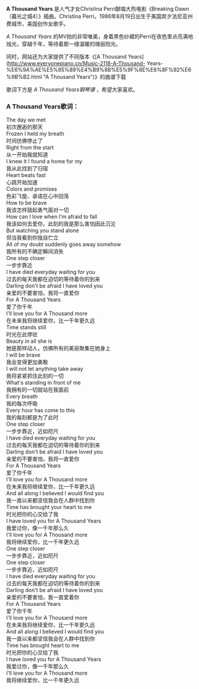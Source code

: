 

**A Thousand Years** 是人气才女Christina Perri献唱大热电影《Breaking
Dawn（暮光之城4）》插曲。Christina Perri，1986年8月19日出生于美国宾夕法尼亚州费城市，美国创作女歌手。  
  
_A Thousand Years_ 的MV拍的非常唯美，身着黑色纱裙的Perri在夜色里点亮满地烛光，穿越千年，等待着那一缕温暖的瑰丽阳光。

  
同时，网站还为大家提供了不同版本《[A Thousand
Years](http://www.everyonepiano.cn/Music-2118-A-Thousand-
Years-%E6%9A%AE%E5%85%89%E4%B9%8B%E5%9F%8E%E6%8F%92%E6%9B%B2.html "A Thousand
Years")》的曲谱下载

  
歌词下方是 _A Thousand Years钢琴谱_ ，希望大家喜欢。

### A Thousand Years歌词：

The day we met  
初次邂逅的那天  
Frozen I held my breath  
时间彷佛停止了  
Right from the start  
从一开始我就知道  
I knew it I found a home for my  
我从此找到了归宿  
Heart beats fast  
心跳开始加速  
Colors and promises  
色彩飞旋、承诺在心中回荡  
How to be brave  
我该怎样鼓起勇气面对一切  
How can I love when I'm afraid to fall  
我该如何去爱你，此刻的我是那么害怕因此沉沦  
But watching you stand alone  
但当我看到你独自伫立  
All of my doubt suddenly goes away somehow  
我所有的不确定瞬间消失  
One step closer  
一步步靠近  
I have died everyday waiting for you  
过去的每天我都在迫切的等待着你的到来  
Darling don't be afraid I have loved you  
亲爱的不要害怕，我将一直爱你  
For A Thousand Years  
爱了你千年  
I'll love you for A Thousand more  
在未来我将继续爱你，比一千年更久远  
Time stands still  
时光在此停驻  
Beauty in all she is  
她是那样动人，仿佛所有的美丽聚集在她身上  
I will be brave  
我会变得更加勇敢  
I will not let anything take away  
我将紧紧抓住此刻的一切  
What's standing in front of me  
我拥有的一切就站在我面前  
Every breath  
我的每次呼吸  
Every hour has come to this  
我的每刻都是为了此时  
One step closer  
一步步靠近，近如咫尺  
I have died everyday waiting for you  
过去的每天我都在迫切的等待着你的到来  
Darling don't be afraid I have loved you  
亲爱的不要害怕，我将一直爱你  
For A Thousand Years  
爱了你千年  
I'll love you for A Thousand more  
在未来我将继续爱你，比一千年更久远  
And all along I believed I would find you  
我一直以来都坚信我会在人群中找到你  
Time has brought your heart to me  
时光把你的心交给了我  
I have loved you for A Thousand Years  
我爱过你，像一千年那么久  
I'll love you for A Thousand more  
我将继续爱你，比一千年更久远  
One step closer  
一步步靠近，近如咫尺  
One step closer  
一步步靠近，近如咫尺  
I have died everyday waiting for you  
过去的每天我都在迫切的等待着你的到来  
Darling don't be afraid I have loved you  
亲爱的不要害怕，我一直爱着你  
For A Thousand Years  
爱了你千年  
I'll love you for A Thousand more  
在未来我将继续爱你，比一千年更久远  
And all along I believed I would find you  
我一直以来都坚信我会在人群中找到你  
Time has brought heart to me  
时光把你的心交给了我  
I have loved you for A Thousand Years  
我爱过你，像一千年那么久  
I'll love you for A Thousand more  
我将继续爱你，比一千年更久远

